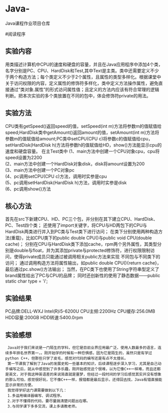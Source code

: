 # Java-
Java课程作业项目仓库

#阅读程序

## 实验内容
   用类描述计算机中CPU的速度和硬盘的容量，并且在Java应用程序中添加4个类，名字分别是PC、CPU、HardDisk和Test,其中Text是主类。类中还需要定义不少于两个构造方法；每个类定义不少于2个属性，且属性的类型多样化。根据课堂中关于访问权限的内容，定义属性的修饰符多样化，类中定义方法操作属性，避免直接通过“类对象.属性”的形式访问属性值；且定义的方法内应该有符合常理的逻辑判断。把本次实验的多个类放置在不同的包中，体会修饰符private的用法。

## 实验方法
   CPU类有getSpeed()返回speed的值，setSpeed(int m)方法将参数m的值赋值给speed;HardDisk类中getAmount()返回amount的值，setAmount(int m)方法将参数m的值赋值给amount;PC类中setCPU(CPU c)将参数c的值赋值给cpu，setHardDisk(HardDisk h)方法将参数h的值赋值给HD，show()方法能显示cpu的速度和硬盘容量。
   在主Test类中
   (1、main方法中创建一个CPU对象cpu，cpu将speed设置为2200  
   (2、main方法中创建一个HardDisk对象disk，disk将amount设置为200  
   (3、main方法中创建一个PC对象pc  
   (4、pc调用setCPU(CPU c)方法，调用时实参是cpu  
   (5、pc调用setHardDisk(HardDisk h)方法，调用时实参是disk  
   (6、pc调用show()方法  
   
## 核心方法
  首先在src下新建CPU、HD、PC三个包，并分别在其下建立CPU、HardDisk、PC、Test四个类；
  还使用了import关键字，将CPU与HD两包下的CPU与HardDisk两类进行并入到PC类与Test类下进行访问；
  在类下分别使用两种构造方法(重载)，比如CPU类下的public double CPU()与public void CPU(double cache)；
  分别在CPU与HardDisk类下添加cache，rpm两个另外属性，其类型分别是double与float，并为其添加private与protected修饰符，进行权限限制访问，使得private成员只能通过被调用相关public方法来实现   不同包与不同类下的访问；
  通过调用构造方法将属性输出，如public double CPU(){return cache}，最后通过pc.show()方法输出；
  当然，在PC类下也使用了String字符串型定义了brand属性给出了PC与CPU的品牌；
  同时还创新性的使用了静态数据——public static char type = 'i';

## 实验结果
PC品牌:DELL-WXJ
Intel(R)i5-6200U
CPU主频:2200Hz
CPU缓存:256.0MB
HDD容量:200GB
HDD转速:5400.0rpm

## 实验感想
     Java对于我们来说是一门陌生的学科，但它是目前业界应用最广泛，使用人数最多的语言，连续多年排名世界第一，。刚开始学的时候有一种恐惧感，因为它是陌生的，虽然只是有学过python C++，但那些只学了皮毛，感觉对代码的编写还是有点不太擅长。
     第一节课我了解到了Java的发展史和一些基本的知识，后续课程逐步深入学习，尤其是自己动手编写之后，就从中感觉到了许多乐趣，刚开始感觉这个很难，以为它像C++一样难，而且还都是英文，对于我这种英语差的来说简直就是噩梦，但经过一段时间的学习后感觉其实并没有想象的那么可怕，感觉很好玩，它不像C++一样，报错都是最后显示，还得回去找，Java有错直接能显示非常的方便。
     我觉得学好这门课需要做到以下几：
     1.多运用编译器编写、调试程序。
     2.对于不懂得的代码，要尽量搞清楚问题出在哪。
     3.与同学课下多多交流，课上多请教老师。


















